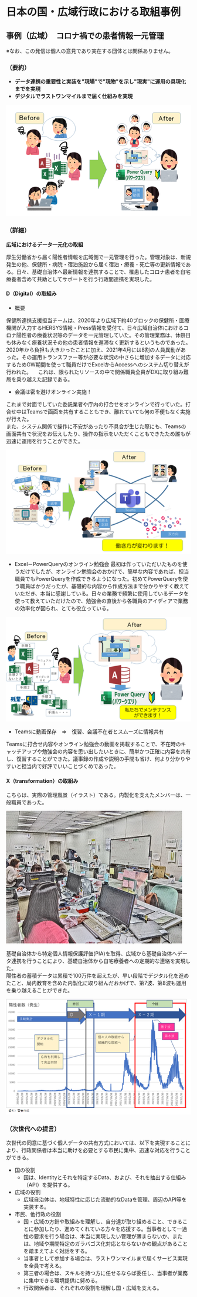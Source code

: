 # 日本の国・広域行政における取組事例

## 事例（広域）　コロナ禍での患者情報一元管理

※なお、この発信は個人の意見であり実在する団体とは関係ありません。

### （要約）

- <B>データ連携の重要性と実装を"現場"で"現物"を示し"現実"に運用の具現化までを実現</B>
- <B>デジタルでラストワンマイルまで届く仕組みを実現</B>

![](../../images/sam01_概要.png)

<div style="page-break-after: always;"></div>

### （詳細）

<B>広域におけるデータ一元化の取組</B>

厚生労働省から届く陽性者情報を広域側で一元管理を行った。管理対象は、新規発生の他、保健所・病院・宿泊施設から届く宿泊・療養・死亡等の更新情報である。日々、基礎自治体へ最新情報を連携することで、罹患したコロナ患者を自宅療養者含めて共助としてサポートを行う行政間連携を実現した。

#### D（Digital）の取組み

- 概要

保健所連携支援担当チームは、2020年より広域下約40ブロックの保健所・医療機関が入力するHERSYS情報・Press情報を受付て、日々広域自治体におけるコロナ陽性者の療養状況等のデータを一元管理していた。その管理業務は、休祭日も休みなく療養状況その他の患者情報を遅滞なく更新するというものであった。
<BR>
2020年から負担も大きかったことに加え、2021年4月には8割の人員異動があった。その運用トランスファー等が必要な状況の中さらに増加するデータに対応するためGW期間を使って職員だけでExcelからAccessへのシステム切り替えが行われた。
　これは、限られたリソースの中で関係職員全員がDXに取り組み難局を乗り越えた記録である。

- 会議は密を避けオンライン実施！

これまで対面でしていた委託業者や庁内の打合せをオンラインで行っていた。打合せ中はTeamsで画面を共有することもでき、離れていても何の不便もなく実施が行えた。
<BR>
また、システム関係で操作に不安があったり不具合が生じた際にも、Teamsの画面共有で状況をお伝えしたり、操作の指示をいただくこともできたため誰もが迅速に運用を行うことができた。

![](../../images/sam01_teams.png)

<div style="page-break-after: always;"></div>

- Excel－PowerQueryのオンライン勉強会
最初は作っていただいたものを使うだけでしたが、オンライン勉強会のおかげで、簡単な内容であれば、担当職員でもPowerQueryを作成できるようになった。初めてPowerQueryを使う職員ばかりだったが、基礎的な内容から作成方法まで分かりやすく教えていただき、本当に感謝している。日々の業務で頻繁に使用しているデータを使って教えていただけたので、勉強会の直後から各職員のアイディアで業務の効率化が図られ、とても役立っている。

![](../../images/sam01_PowerQuery.png)

<div style="page-break-after: always;"></div>

- Teamsに動画保存　⇒　復習、会議不在者とスムーズに情報共有

Teamsに打合せ内容やオンライン勉強会の動画を掲載することで、不在時のキャッチアップや勉強会の内容を思い出したいときに、簡単かつ正確に内容を共有し、復習することができた。議事録の作成や説明の手間も省け、何より分かりやすいと担当内で好評でいいことづくめであった。

<div style="page-break-after: always;"></div>

#### X（transformation）の取組み

こちらは、実際の管理風景（イラスト）である。内製化を支えたメンバーは、一般職員であった。

![](../../images/sam01_風景-1.png)

<div style="page-break-after: always;"></div>

基礎自治体から特定個人情報保護評価(PIA)を取得、広域から基礎自治体へデータ連携を行うことにより、基礎自治体から自宅療養者への定期的な連絡を実現した。
<BR>
陽性者の蓄積データは累積で100万件を超えたが、早い段階でデジタル化を進めたこと、局内教育を含めた内製化に取り組んだおかげで、第7波、第8波も運用を乗り越えることができた。

![](../../images/sam01_陽性者.png)

<div style="page-break-after: always;"></div>

### （次世代への提言）

次世代の同意に基づく個人データの共有方式においては、以下を実現することにより、行政関係者は本当に助けを必要とする市民に集中、迅速な対応を行うことができる。

- 国の役割
  - 国は、Identityとそれを特定するData、および、それを抽出する仕組み（API）を提供する。
- 広域の役割
  - 広域自治体は、地域特性に応じた流動的なDataを管理、周辺のAPI等を実装する。
- 市民、他行政の役割
  - 国・広域の方針や取組みを理解し、自分達が取り組めること、できることに参加したり、進めてくれている方々を応援する。当事者として一過性の要求を行う場合は、本当に実現したい管理が薄まらないか、または、地域や期間特定のガラバゴス化対応とならないかの観点があることを踏まえてよく対話をする。
  - 当事者として参加する場合は、ラストワンマイルまで届くサービス実現を全員で考える。
  - 第三者の場合は、スキルを持つ方に任せるならば委任し、当事者が業務に集中できる環境提供に努める。
  - 行政関係者は、それぞれの役割を理解し国・広域を支える。  
